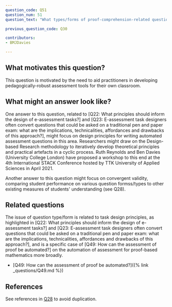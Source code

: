 ```yaml
---
question_code: Q51
question_num: 51
question_text: "What types/forms of proof-comprehension-related questions can be meaningfully assessed using currently available e-assessment platforms?" 

previous_question_code: Q30

contributors: 
- BMJDavies

---
```




## What motivates this question?

This question is motivated by the need to aid practitioners in developing pedagogically-robust assessment tools for their own classroom.

## What might an answer look like?

One answer to this question, related to [Q22: What principles should inform the design of e-assessment tasks?] and [Q23: E-assessment task designers often convert questions that could be asked on a traditional pen and paper exam: what are the implications, technicalities, affordances and drawbacks of this approach?], might focus on design principles for writing automated assessment questions in this area. Researchers might draw on the Design-based Research methodology to iteratively develop theoretical principles and practical artefacts in a cyclic process. Ruth Reynolds and Ben Davies (University College London) have proposed a workshop to this end at the 4th International STACK Conference hosted by TTK University of Applied Sciences in April 2021. 

Another answer to this question might focus on convergent validity, comparing student performance on various question formss/types to other existing measures of students' understanding (see Q28).

## Related questions

The issue of question type/form is related to task design principles, as highlighted in [Q22: What principles should inform the design of e-assessment tasks?] and [Q23: E-assessment task designers often convert questions that could be asked on a traditional pen and paper exam: what are the implications, technicalities, affordances and drawbacks of this approach?], and is a specific case of [Q49: How can the assessment of proof be automated?] on the automation of assessment for proof-based mathematics more broadly. 

* [Q49: How can the assessment of proof be automated?]({% link _questions/Q49.md %})

## References

<div class="reference_list" markdown="1">

See references in [Q28](Q28) to avoid duplication.

</div>
